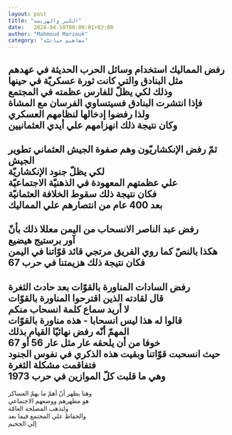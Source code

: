 ```yaml
---
layout: post
title: "الكبر والهزيمة"
date:   2024-04-10T00:00:01+03:00
author: "Mahmoud Marzouk"
category: "مفاهيم حياتيّة"
---
```



رفض المماليك استخدام وسائل الحرب الحديثة في
عهدهم  
مثل البنادق والتي كانت ثورة عسكريّة في حينها  
وذلك لكي يظلّ للفارس عظمته في المجتمع  
فإذا انتشرت البنادق فسيتساوي الفرسان مع المشاة  
ولذا رفضوا إدخالها لنظامهم العسكري  
وكان نتيجة ذلك انهزامهم علي أيدي العثمانيين  
-------  
ثمّ رفض الإنكشاريّون وهم صفوة الجيش العثماني تطوير
الجيش  
لكي يظلّ جنود الإنكشاريّة  
علي عظمتهم المعهودة في الذهنيّة الاجتماعيّة  
فكان نتيجة ذلك سقوط الخلافة العثمانيّة  
بعد 400 عام من انتصارهم علي المماليك  
------  
رفض عبد الناصر الانسحاب من اليمن معللا ذلك بأنّ  
آور برستيج هيضيع  
هكذا بالنصّ كما روي الفريق مرتجي قائد قوّاتنا في
اليمن  
فكان نتيجة ذلك هزيمتنا في حرب 67  
-------  
رفض السادات المناورة بالقوّات بعد حادث الثغرة  
قال لقادته الذين اقترحوا المناورة بالقوّات  
لا أريد سماع كلمة انسحاب منكم  
قالوا له هذا ليس انسحابا - هذه مناورة بالقوّات  
المهمّ أنّه رفض نهائيّا القيام بذلك  
خوفا من أن يلحقه عار مثل عار 56 أو 67  
حيث انسحبت قوّاتنا وبقيت هذه الذكري في نفوس
الجنود  
فتفاقمت مشكلة الثغرة  
وهي ما قلبت كلّ الموازين في حرب 1973  
--------  
وهنا يظهر أنّ أهمّ ما يهمّ العساكر  
هو مظهرهم ووضعهم الاجتماعي  
ولتذهب المصلحة العامّة  
والحفاظ علي المجتمع فيما بعد  
إلي الجحيم
